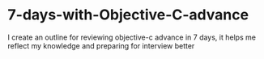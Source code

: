 # 7-days-with-Objective-C-advance
I create an outline for reviewing objective-c advance in 7 days, it helps me reflect my knowledge and preparing for interview better
